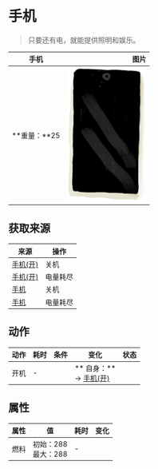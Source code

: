 # 手机  
> 只要还有电，就能提供照明和娱乐。  
  
  手机  |   图片   
 ----  |  ----:   
 **重量：**25  |  <img decoding="async" src="Sprite/Phone.png" href="a.md" style="max-width:300px;max-height:300px;">   
  
## 获取来源  
来源  |  操作  
----  |  ----  
[手机(开)](PhoneOn.md)  |  关机  
[手机(开)](PhoneOn.md)  |  电量耗尽  
[手机](PhoneOnLight.md)  |  关机  
[手机](PhoneOnLight.md)  |  电量耗尽  
## 动作  
动作  |  耗时  |  条件  |  变化  |  状态  
----  |  ----  |  ----  |  ----  |  ----  
开机<br>  |  -  |    |  ** 自身：**<br>→ [手机(开)](PhoneOn.md)  |    
## 属性   
属性  |  值  |  耗时  |  变化  
----  |  ----  |  ----  |  ----  
燃料  |  初始：288<br>最大：288  |  -  |    


<script>document.title="手机 - 卡牌生存百科 Card Survival Wiki";</script>
